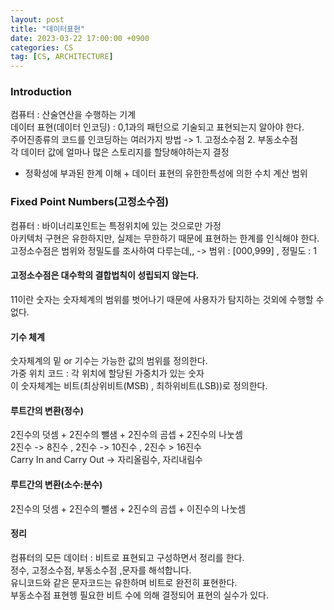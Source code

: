 ```yaml
---
layout: post
title: "데이터표현"
date: 2023-03-22 17:00:00 +0900
categories: CS
tag: [CS, ARCHITECTURE]
---
```


### Introduction
컴퓨터 : 산술연산을 수행하는 기계<br>
데이터 표현(데이터 인코딩) : 0,1과의 패턴으로 기술되고 표현되는지 알아야 한다. <br>
주어진종류의 코드를 인코딩하는 여러가지 방법 -> 1. 고정소수점 2. 부동소수점<br>
각 데이터 값에 얼마나 많은 스토리지를 할당해야하는지 결정 <br>
 + 정확성에 부과된 한계 이해 + 데이터 표현의 유한한특성에 의한 수치 계산 범위

### Fixed Point Numbers(고정소수점)
컴퓨터 : 바이너리포인트는 특정위치에 있는 것으로만 가정<br>
아키텍처 구현은 유한하지만, 실제는 무한하기 때문에 표현하는 한계를 인식해야 한다. <br>
고정소수점은 범위와 정밀도를 조사하여 다루는데,, -> 범위 : [000,999] , 정밀도 : 1 <br>

#### 고정소수점은 대수학의 결합법칙이 성립되지 않는다.
11이란 숫자는 숫자체계의 범위를 벗어나기 때문에 사용자가 탐지하는 것외에 수행할 수 없다.

#### 기수 체계
숫자체계의 밑 or 기수는 가능한 값의 범위를 정의한다. <br>
가중 위치 코드 : 각 위치에 할당된 가중치가 있는 숫자 <br>
이 숫자체계는 비트(최상위비트(MSB) , 최하위비트(LSB))로 정의한다.<br>

#### 루트간의 변환(정수)
2진수의 덧셈 + 2진수의 뺄샘 + 2진수의 곰셉 + 2진수의 나눗셈 <br>
2진수 -> 8진수 , 2진수 -> 10진수 , 2진수 > 16진수 <br>
Carry In and Carry Out -> 자리올림수, 자리내림수
 
#### 루트간의 변환(소수:분수)
2진수의 덧셈 + 2진수의 뺄샘 + 2진수의 곰셉 + 이진수의 나눗셈 <br>

#### 정리
컴퓨터의 모든 데이터 : 비트로 표현되고 구성하면서 정리를 한다. <br>
정수, 고정소수점, 부동소수점 ,문자를 해석합니다. <br>
유니코드와 같은 문자코드는 유한하며 비트로 완전히  표현한다. <br>
부동소수점 표현헹 필요한 비트 수에 의해 결정되어 표현의 실수가 있다. <br>



